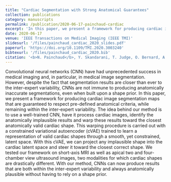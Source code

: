 ```yaml
---
title: "Cardiac Segmentation with Strong Anatomical Guarantees"
collection: publications
category: manuscripts
permalink: /publication/2020-06-17-painchaud-cardiac
excerpt: 'In this paper, we present a framework for producing cardiac image segmentation maps that are guaranteed to respect pre-defined anatomical criteria, while remaining within the inter-expert variability.'
date: 2020-06-17
venue: 'IEEE Transactions on Medical Imaging (IEEE TMI)'
slidesurl: '/files/painchaud_cardiac_2020_slides.pdf'
paperurl: 'https://doi.org/10.1109/TMI.2020.3003240'
bibtexurl: '/files/painchaud_cardiac_2020.bib'
citation: '<b>N. Painchaud</b>, Y. Skandarani, T. Judge, O. Bernard, A. Lalande, and P.-M. Jodoin, &quot;Cardiac Segmentation with Strong Anatomical Guarantees,&quot; <i>IEEE Transactions on Medical Imaging</i>, vol. 39, no. 11, pp. 3703–3713, Nov. 2020.'
---
```


Convolutional neural networks (CNN) have had unprecedented success in medical imaging and, in particular, in medical image segmentation. However, despite the fact that segmentation results are closer than ever to the inter-expert variability, CNNs are not immune to producing anatomically inaccurate segmentations, even when built upon a shape prior. In this paper, we present a framework for producing cardiac image segmentation maps that are guaranteed to respect pre-defined anatomical criteria, while remaining within the inter-expert variability. The idea behind our method is to use a well-trained CNN, have it process cardiac images, identify the anatomically implausible results and warp these results toward the closest anatomically valid cardiac shape. This warping procedure is carried out with a constrained variational autoencoder (cVAE) trained to learn a representation of valid cardiac shapes through a smooth, yet constrained, latent space. With this cVAE, we can project any implausible shape into the cardiac latent space and steer it toward the closest correct shape. We tested our framework on short-axis MRI as well as apical two and four-chamber view ultrasound images, two modalities for which cardiac shapes are drastically different. With our method, CNNs can now produce results that are both within the inter-expert variability and always anatomically plausible without having to rely on a shape prior.
